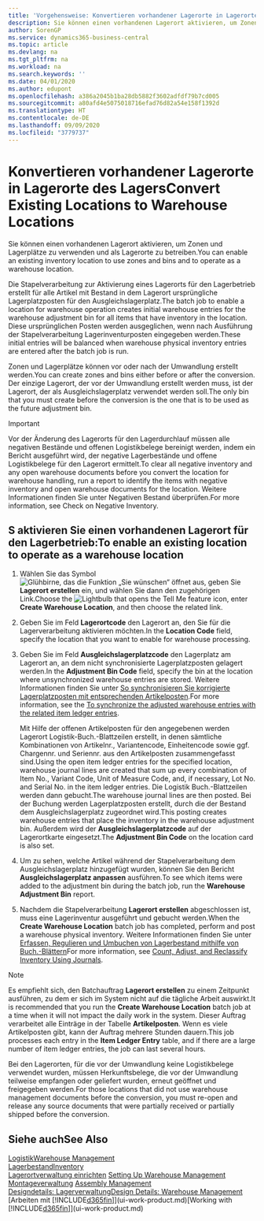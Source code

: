 ```yaml
---
title: 'Vorgehensweise: Konvertieren vorhandener Lagerorte in Lagerorte des Lagers | Microsoft Docs'
description: Sie können einen vorhandenen Lagerort aktivieren, um Zonen und Lagerplätze zu verwenden und als Lagerorte zu betreiben.
author: SorenGP
ms.service: dynamics365-business-central
ms.topic: article
ms.devlang: na
ms.tgt_pltfrm: na
ms.workload: na
ms.search.keywords: ''
ms.date: 04/01/2020
ms.author: edupont
ms.openlocfilehash: a386a2045b1ba28db5882f3602adfdf79b7cd005
ms.sourcegitcommit: a80afd4e5075018716efad76d82a54e158f1392d
ms.translationtype: HT
ms.contentlocale: de-DE
ms.lasthandoff: 09/09/2020
ms.locfileid: "3779737"
---
```

# <a name="convert-existing-locations-to-warehouse-locations"></a><span data-ttu-id="0bb7d-103">Konvertieren vorhandener Lagerorte in Lagerorte des Lagers</span><span class="sxs-lookup"><span data-stu-id="0bb7d-103">Convert Existing Locations to Warehouse Locations</span></span>
<span data-ttu-id="0bb7d-104">Sie können einen vorhandenen Lagerort aktivieren, um Zonen und Lagerplätze zu verwenden und als Lagerorte zu betreiben.</span><span class="sxs-lookup"><span data-stu-id="0bb7d-104">You can enable an existing inventory location to use zones and bins and to operate as a warehouse location.</span></span>  

<span data-ttu-id="0bb7d-105">Die Stapelverarbeitung zur Aktivierung eines Lagerorts für den Lagerbetrieb erstellt für alle Artikel mit Bestand in dem Lagerort ursprüngliche Lagerplatzposten für den Ausgleichslagerplatz.</span><span class="sxs-lookup"><span data-stu-id="0bb7d-105">The batch job to enable a location for warehouse operation creates initial warehouse entries for the warehouse adjustment bin for all items that have inventory in the location.</span></span> <span data-ttu-id="0bb7d-106">Diese ursprünglichen Posten werden ausgeglichen, wenn nach Ausführung der Stapelverarbeitung Lagerinventurposten eingegeben werden.</span><span class="sxs-lookup"><span data-stu-id="0bb7d-106">These initial entries will be balanced when warehouse physical inventory entries are entered after the batch job is run.</span></span>  

<span data-ttu-id="0bb7d-107">Zonen und Lagerplätze können vor oder nach der Umwandlung erstellt werden.</span><span class="sxs-lookup"><span data-stu-id="0bb7d-107">You can create zones and bins either before or after the conversion.</span></span> <span data-ttu-id="0bb7d-108">Der einzige Lagerort, der vor der Umwandlung erstellt werden muss, ist der Lagerort, der als Ausgleichslagerplatz verwendet werden soll.</span><span class="sxs-lookup"><span data-stu-id="0bb7d-108">The only bin that you must create before the conversion is the one that is to be used as the future adjustment bin.</span></span>  

> [!IMPORTANT]  
>  <span data-ttu-id="0bb7d-109">Vor der Änderung des Lagerorts für den Lagerdurchlauf müssen alle negativen Bestände und offenen Logistikbelege bereinigt werden, indem ein Bericht ausgeführt wird, der negative Lagerbestände und offene Logistikbelege für den Lagerort ermittelt.</span><span class="sxs-lookup"><span data-stu-id="0bb7d-109">To clear all negative inventory and any open warehouse documents before you convert the location for warehouse handling, run a report to identify the items with negative inventory and open warehouse documents for the location.</span></span> <span data-ttu-id="0bb7d-110">Weitere Informationen finden Sie unter Negativen Bestand überprüfen.</span><span class="sxs-lookup"><span data-stu-id="0bb7d-110">For more information, see Check on Negative Inventory.</span></span>  

## <a name="to-enable-an-existing-location-to-operate-as-a-warehouse-location"></a><span data-ttu-id="0bb7d-111">S aktivieren Sie einen vorhandenen Lagerort für den Lagerbetrieb:</span><span class="sxs-lookup"><span data-stu-id="0bb7d-111">To enable an existing location to operate as a warehouse location</span></span>  
1.  <span data-ttu-id="0bb7d-112">Wählen Sie das Symbol ![Glühbirne, das die Funktion „Sie wünschen“ öffnet](media/ui-search/search_small.png "Was möchten Sie tun?") aus, geben Sie **Lagerort erstellen** ein, und wählen Sie dann den zugehörigen Link.</span><span class="sxs-lookup"><span data-stu-id="0bb7d-112">Choose the ![Lightbulb that opens the Tell Me feature](media/ui-search/search_small.png "Tell me what you want to do") icon, enter **Create Warehouse Location**, and then choose the related link.</span></span>  
2.  <span data-ttu-id="0bb7d-113">Geben Sie im Feld **Lagerortcode** den Lagerort an, den Sie für die Lagerverarbeitung aktivieren möchten.</span><span class="sxs-lookup"><span data-stu-id="0bb7d-113">In the **Location Code** field, specify the location that you want to enable for warehouse processing.</span></span>  
3.  <span data-ttu-id="0bb7d-114">Geben Sie im Feld **Ausgleichslagerplatzcode** den Lagerplatz am Lagerort an, an dem nicht synchronisierte Lagerplatzposten gelagert werden.</span><span class="sxs-lookup"><span data-stu-id="0bb7d-114">In the **Adjustment Bin Code** field, specify the bin at the location where unsynchronized warehouse entries are stored.</span></span> <span data-ttu-id="0bb7d-115">Weitere Informationen finden Sie unter [So synchronisieren Sie korrigierte Lagerplatzposten mit entsprechenden Artikelposten](inventory-how-count-adjust-reclassify.md#to-synchronize-the-adjusted-warehouse-entries-with-the-related-item-ledger-entries).</span><span class="sxs-lookup"><span data-stu-id="0bb7d-115">For more information, see the [To synchronize the adjusted warehouse entries with the related item ledger entries](inventory-how-count-adjust-reclassify.md#to-synchronize-the-adjusted-warehouse-entries-with-the-related-item-ledger-entries).</span></span>  

    <span data-ttu-id="0bb7d-116">Mit Hilfe der offenen Artikelposten für den angegebenen werden Lagerort Logistik-Buch.-Blattzeilen erstellt, in denen sämtliche Kombinationen von Artikelnr., Variantencode, Einheitencode sowie ggf. Chargennr. und Seriennr. aus den Artikelposten zusammengefasst sind.</span><span class="sxs-lookup"><span data-stu-id="0bb7d-116">Using the open item ledger entries for the specified location, warehouse journal lines are created that sum up every combination of Item No., Variant Code, Unit of Measure Code, and, if necessary, Lot No. and Serial No. in the item ledger entries.</span></span> <span data-ttu-id="0bb7d-117">Die Logistik Buch.-Blattzeilen werden dann gebucht.</span><span class="sxs-lookup"><span data-stu-id="0bb7d-117">The warehouse journal lines are then posted.</span></span> <span data-ttu-id="0bb7d-118">Bei der Buchung werden Lagerplatzposten erstellt, durch die der Bestand dem Ausgleichslagerplatz zugeordnet wird.</span><span class="sxs-lookup"><span data-stu-id="0bb7d-118">This posting creates warehouse entries that place the inventory in the warehouse adjustment bin.</span></span> <span data-ttu-id="0bb7d-119">Außerdem wird der **Ausgleichslagerplatzcode** auf der Lagerortkarte eingesetzt.</span><span class="sxs-lookup"><span data-stu-id="0bb7d-119">The **Adjustment Bin Code** on the location card is also set.</span></span>  

4.  <span data-ttu-id="0bb7d-120">Um zu sehen, welche Artikel während der Stapelverarbeitung dem Ausgleichslagerplatz hinzugefügt wurden, können Sie den Bericht **Ausgleichslagerplatz anpassen** ausführen.</span><span class="sxs-lookup"><span data-stu-id="0bb7d-120">To see which items were added to the adjustment bin during the batch job, run the **Warehouse Adjustment Bin** report.</span></span>  
5.  <span data-ttu-id="0bb7d-121">Nachdem die Stapelverarbeitung **Lagerort erstellen** abgeschlossen ist, muss eine Lagerinventur ausgeführt und gebucht werden.</span><span class="sxs-lookup"><span data-stu-id="0bb7d-121">When the **Create Warehouse Location** batch job has completed, perform and post a warehouse physical inventory.</span></span> <span data-ttu-id="0bb7d-122">Weitere Informationen finden Sie unter [Erfassen, Regulieren und Umbuchen von Lagerbestand mithilfe von Buch.-Blättern](inventory-how-count-adjust-reclassify.md)</span><span class="sxs-lookup"><span data-stu-id="0bb7d-122">For more information, see [Count, Adjust, and Reclassify Inventory Using Journals](inventory-how-count-adjust-reclassify.md).</span></span>  

> [!NOTE]  
>  <span data-ttu-id="0bb7d-123">Es empfiehlt sich, den Batchauftrag **Lagerort erstellen** zu einem Zeitpunkt ausführen, zu dem er sich im System nicht auf die tägliche Arbeit auswirkt.</span><span class="sxs-lookup"><span data-stu-id="0bb7d-123">It is recommended that you run the **Create Warehouse Location** batch job at a time when it will not impact the daily work in the system.</span></span> <span data-ttu-id="0bb7d-124">Dieser Auftrag verarbeitet alle Einträge in der Tabelle **Artikelposten**. Wenn es viele Artikelposten gibt, kann der Auftrag mehrere Stunden dauern.</span><span class="sxs-lookup"><span data-stu-id="0bb7d-124">This job processes each entry in the **Item Ledger Entry** table, and if there are a large number of item ledger entries, the job can last several hours.</span></span>  

 <span data-ttu-id="0bb7d-125">Bei den Lagerorten, für die vor der Umwandlung keine Logistikbelege verwendet wurden, müssen Herkunftsbelege, die vor der Umwandlung teilweise empfangen oder geliefert wurden, erneut geöffnet und freigegeben werden.</span><span class="sxs-lookup"><span data-stu-id="0bb7d-125">For those locations that did not use warehouse management documents before the conversion, you must re-open and release any source documents that were partially received or partially shipped before the conversion.</span></span>  

## <a name="see-also"></a><span data-ttu-id="0bb7d-126">Siehe auch</span><span class="sxs-lookup"><span data-stu-id="0bb7d-126">See Also</span></span>  
[<span data-ttu-id="0bb7d-127">Logistik</span><span class="sxs-lookup"><span data-stu-id="0bb7d-127">Warehouse Management</span></span>](warehouse-manage-warehouse.md)  
[<span data-ttu-id="0bb7d-128">Lagerbestand</span><span class="sxs-lookup"><span data-stu-id="0bb7d-128">Inventory</span></span>](inventory-manage-inventory.md)  
<span data-ttu-id="0bb7d-129">[Lagerortverwaltung einrichten](warehouse-setup-warehouse.md)   </span><span class="sxs-lookup"><span data-stu-id="0bb7d-129">[Setting Up Warehouse Management](warehouse-setup-warehouse.md)   </span></span>  
<span data-ttu-id="0bb7d-130">[Montageverwaltung](assembly-assemble-items.md)  </span><span class="sxs-lookup"><span data-stu-id="0bb7d-130">[Assembly Management](assembly-assemble-items.md)  </span></span>  
[<span data-ttu-id="0bb7d-131">Designdetails: Lagerverwaltung</span><span class="sxs-lookup"><span data-stu-id="0bb7d-131">Design Details: Warehouse Management</span></span>](design-details-warehouse-management.md)  
<span data-ttu-id="0bb7d-132">[Arbeiten mit [!INCLUDE[d365fin](includes/d365fin_md.md)]](ui-work-product.md)</span><span class="sxs-lookup"><span data-stu-id="0bb7d-132">[Working with [!INCLUDE[d365fin](includes/d365fin_md.md)]](ui-work-product.md)</span></span>
